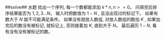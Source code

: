 ﻿##solve##
水题
给出一个序列, 每一个数都能添加 $k * n , n >= 0$。 问填完后排序结果能否为 $1, 2, 3 ... N$。
输入时把数值为 $1 - N$ , 且没出现过的标记下。 如果有数大于 $N$ 就不可能满足条件。 如果没有就放入数组, 对放入数组的数加 $K$ ,
如果加完后的数没有被标记, 就标记上, 否则接着加 $K$, 直到大于 $N$。
最后遍历 $1 - N$, 看有没有没有被标记的数。